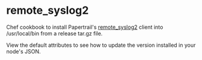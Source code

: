 remote_syslog2
==============

Chef cookbook to install Papertrail's [remote_syslog2](https://github.com/papertrail/remote_syslog2) client into /usr/local/bin from a release tar.gz file.

View the default attributes to see how to update the version installed in your node's JSON.



